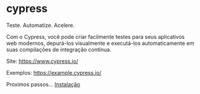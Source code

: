 # cypress

Teste. Automatize. Acelere.

Com o Cypress, você pode criar facilmente testes para seus aplicativos web modernos, depurá-los visualmente e executá-los automaticamente em suas compilações de integração contínua.

Site: https://www.cypress.io/

Exemplos: https://example.cypress.io/

Proximos passos... [Instalação](./docs/install.md)